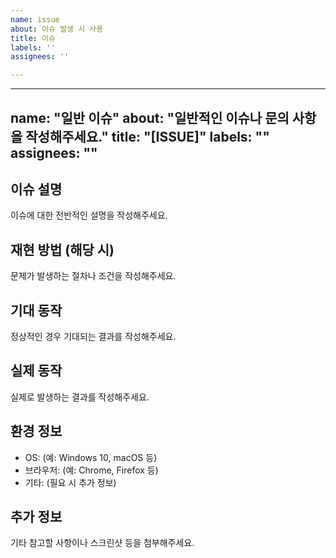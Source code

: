 ```yaml
---
name: issue
about: 이슈 발생 시 사용
title: 이슈
labels: ''
assignees: ''

---
```


---
name: "일반 이슈"
about: "일반적인 이슈나 문의 사항을 작성해주세요."
title: "[ISSUE]"
labels: ""
assignees: ""
---

## 이슈 설명
이슈에 대한 전반적인 설명을 작성해주세요.

## 재현 방법 (해당 시)
문제가 발생하는 절차나 조건을 작성해주세요.

## 기대 동작
정상적인 경우 기대되는 결과를 작성해주세요.

## 실제 동작
실제로 발생하는 결과를 작성해주세요.

## 환경 정보
- OS: (예: Windows 10, macOS 등)
- 브라우저: (예: Chrome, Firefox 등)
- 기타: (필요 시 추가 정보)

## 추가 정보
기타 참고할 사항이나 스크린샷 등을 첨부해주세요.
